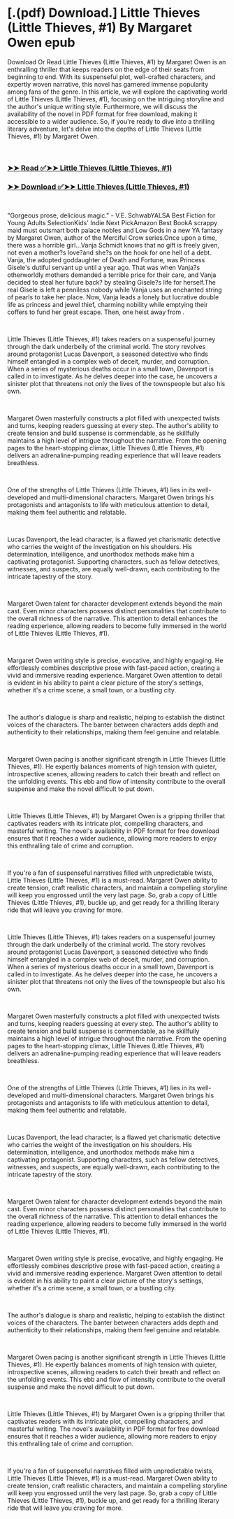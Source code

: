 # [.(pdf) Download.] Little Thieves (Little Thieves, #1) By Margaret  Owen epub

<p>Download Or Read Little Thieves (Little Thieves, #1) by Margaret  Owen is an enthralling thriller that keeps readers on the edge of their seats from beginning to end. With its suspenseful plot, well-crafted characters, and expertly woven narrative, this novel has garnered immense popularity among fans of the genre. In this article, we will explore the captivating world of Little Thieves (Little Thieves, #1), focusing on the intriguing storyline and the author's unique writing style. Furthermore, we will discuss the availability of the novel in PDF format for free download, making it accessible to a wider audience. So, if you're ready to dive into a thrilling literary adventure, let's delve into the depths of Little Thieves (Little Thieves, #1) by Margaret  Owen.</p>
<p>&nbsp;</p>

### [➤➤ Read ✅➤➤ Little Thieves (Little Thieves, #1)](https://pdfwebsitebooks.blogspot.com/id/59406588)

### [➤➤ Download ✅➤➤ Little Thieves (Little Thieves, #1)](https://pdfwebsitebooks.blogspot.com/id/59406588)

<p>&nbsp;</p>
<p>"Gorgeous prose, delicious magic." - V.E. SchwabYALSA Best Fiction for Young Adults SelectionKids' Indie Next PickAmazon Best BookA scrappy maid must outsmart both palace nobles and Low Gods in a new YA fantasy by Margaret Owen, author of the Merciful Crow series.Once upon a time, there was a horrible girl...Vanja Schmidt knows that no gift is freely given, not even a mother?s love?and she?s on the hook for one hell of a debt. Vanja, the adopted goddaughter of Death and Fortune, was Princess Gisele's dutiful servant up until a year ago. That was when Vanja?s otherworldly mothers demanded a terrible price for their care, and Vanja decided to steal her future back? by stealing Gisele?s life for herself.The real Gisele is left a penniless nobody while Vanja uses an enchanted string of pearls to take her place. Now, Vanja leads a lonely but lucrative double life as princess and jewel thief, charming nobility while emptying their coffers to fund her great escape. Then, one heist away from .</p>
<p>&nbsp;</p>
<p>Little Thieves (Little Thieves, #1) takes readers on a suspenseful journey through the dark underbelly of the criminal world. The story revolves around protagonist Lucas Davenport, a seasoned detective who finds himself entangled in a complex web of deceit, murder, and corruption. When a series of mysterious deaths occur in a small town, Davenport is called in to investigate. As he delves deeper into the case, he uncovers a sinister plot that threatens not only the lives of the townspeople but also his own.</p>
<p>&nbsp;</p>
<p>Margaret  Owen masterfully constructs a plot filled with unexpected twists and turns, keeping readers guessing at every step. The author's ability to create tension and build suspense is commendable, as he skillfully maintains a high level of intrigue throughout the narrative. From the opening pages to the heart-stopping climax, Little Thieves (Little Thieves, #1) delivers an adrenaline-pumping reading experience that will leave readers breathless.</p>
<p>&nbsp;</p>
<p>One of the strengths of Little Thieves (Little Thieves, #1) lies in its well-developed and multi-dimensional characters. Margaret  Owen brings his protagonists and antagonists to life with meticulous attention to detail, making them feel authentic and relatable.</p>
<p>&nbsp;</p>
<p>Lucas Davenport, the lead character, is a flawed yet charismatic detective who carries the weight of the investigation on his shoulders. His determination, intelligence, and unorthodox methods make him a captivating protagonist. Supporting characters, such as fellow detectives, witnesses, and suspects, are equally well-drawn, each contributing to the intricate tapestry of the story.</p>
<p>&nbsp;</p>
<p>Margaret  Owen talent for character development extends beyond the main cast. Even minor characters possess distinct personalities that contribute to the overall richness of the narrative. This attention to detail enhances the reading experience, allowing readers to become fully immersed in the world of Little Thieves (Little Thieves, #1).</p>
<p>&nbsp;</p>
<p>Margaret  Owen writing style is precise, evocative, and highly engaging. He effortlessly combines descriptive prose with fast-paced action, creating a vivid and immersive reading experience. Margaret  Owen attention to detail is evident in his ability to paint a clear picture of the story's settings, whether it's a crime scene, a small town, or a bustling city.</p>
<p>&nbsp;</p>
<p>The author's dialogue is sharp and realistic, helping to establish the distinct voices of the characters. The banter between characters adds depth and authenticity to their relationships, making them feel genuine and relatable.</p>
<p>&nbsp;</p>
<p>Margaret  Owen pacing is another significant strength in Little Thieves (Little Thieves, #1). He expertly balances moments of high tension with quieter, introspective scenes, allowing readers to catch their breath and reflect on the unfolding events. This ebb and flow of intensity contribute to the overall suspense and make the novel difficult to put down.</p>
<p>&nbsp;</p>
<p>Little Thieves (Little Thieves, #1) by Margaret  Owen is a gripping thriller that captivates readers with its intricate plot, compelling characters, and masterful writing. The novel's availability in PDF format for free download ensures that it reaches a wider audience, allowing more readers to enjoy this enthralling tale of crime and corruption.</p>
<p>&nbsp;</p>
<p>If you're a fan of suspenseful narratives filled with unpredictable twists, Little Thieves (Little Thieves, #1) is a must-read. Margaret  Owen ability to create tension, craft realistic characters, and maintain a compelling storyline will keep you engrossed until the very last page. So, grab a copy of Little Thieves (Little Thieves, #1), buckle up, and get ready for a thrilling literary ride that will leave you craving for more.</p>
<p>&nbsp;</p>
<p>Little Thieves (Little Thieves, #1) takes readers on a suspenseful journey through the dark underbelly of the criminal world. The story revolves around protagonist Lucas Davenport, a seasoned detective who finds himself entangled in a complex web of deceit, murder, and corruption. When a series of mysterious deaths occur in a small town, Davenport is called in to investigate. As he delves deeper into the case, he uncovers a sinister plot that threatens not only the lives of the townspeople but also his own.</p>
<p>&nbsp;</p>
<p>Margaret  Owen masterfully constructs a plot filled with unexpected twists and turns, keeping readers guessing at every step. The author's ability to create tension and build suspense is commendable, as he skillfully maintains a high level of intrigue throughout the narrative. From the opening pages to the heart-stopping climax, Little Thieves (Little Thieves, #1) delivers an adrenaline-pumping reading experience that will leave readers breathless.</p>
<p>&nbsp;</p>
<p>One of the strengths of Little Thieves (Little Thieves, #1) lies in its well-developed and multi-dimensional characters. Margaret  Owen brings his protagonists and antagonists to life with meticulous attention to detail, making them feel authentic and relatable.</p>
<p>&nbsp;</p>
<p>Lucas Davenport, the lead character, is a flawed yet charismatic detective who carries the weight of the investigation on his shoulders. His determination, intelligence, and unorthodox methods make him a captivating protagonist. Supporting characters, such as fellow detectives, witnesses, and suspects, are equally well-drawn, each contributing to the intricate tapestry of the story.</p>
<p>&nbsp;</p>
<p>Margaret  Owen talent for character development extends beyond the main cast. Even minor characters possess distinct personalities that contribute to the overall richness of the narrative. This attention to detail enhances the reading experience, allowing readers to become fully immersed in the world of Little Thieves (Little Thieves, #1).</p>
<p>&nbsp;</p>
<p>Margaret  Owen writing style is precise, evocative, and highly engaging. He effortlessly combines descriptive prose with fast-paced action, creating a vivid and immersive reading experience. Margaret  Owen attention to detail is evident in his ability to paint a clear picture of the story's settings, whether it's a crime scene, a small town, or a bustling city.</p>
<p>&nbsp;</p>
<p>The author's dialogue is sharp and realistic, helping to establish the distinct voices of the characters. The banter between characters adds depth and authenticity to their relationships, making them feel genuine and relatable.</p>
<p>&nbsp;</p>
<p>Margaret  Owen pacing is another significant strength in Little Thieves (Little Thieves, #1). He expertly balances moments of high tension with quieter, introspective scenes, allowing readers to catch their breath and reflect on the unfolding events. This ebb and flow of intensity contribute to the overall suspense and make the novel difficult to put down.</p>
<p>&nbsp;</p>
<p>Little Thieves (Little Thieves, #1) by Margaret  Owen is a gripping thriller that captivates readers with its intricate plot, compelling characters, and masterful writing. The novel's availability in PDF format for free download ensures that it reaches a wider audience, allowing more readers to enjoy this enthralling tale of crime and corruption.</p>
<p>&nbsp;</p>
<p>If you're a fan of suspenseful narratives filled with unpredictable twists, Little Thieves (Little Thieves, #1) is a must-read. Margaret  Owen ability to create tension, craft realistic characters, and maintain a compelling storyline will keep you engrossed until the very last page. So, grab a copy of Little Thieves (Little Thieves, #1), buckle up, and get ready for a thrilling literary ride that will leave you craving for more.</p>
<p>&nbsp;</p>
